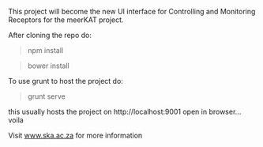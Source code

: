 This project will become the new UI interface for Controlling and Monitoring Receptors for the meerKAT project.

After cloning the repo do:

>npm install

>bower install

To use grunt to host the project do:
>grunt serve

this usually hosts the project on http://localhost:9001
open in browser... voila


Visit www.ska.ac.za for more information
